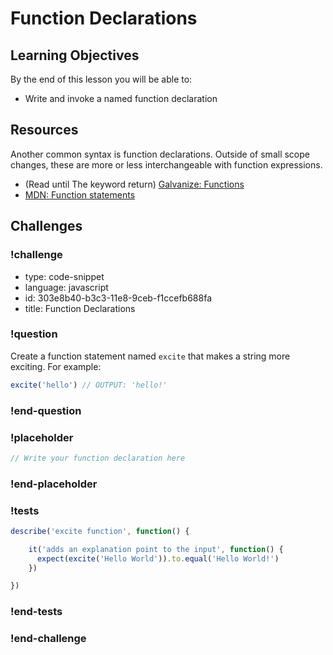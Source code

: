# Function Declarations

## Learning Objectives

By the end of this lesson you will be able to:

* Write and invoke a named function declaration

## Resources

Another common syntax is function declarations. Outside of small scope changes, these
are more or less interchangeable with function expressions.

* (Read until The keyword return) [Galvanize: Functions](https://github.com/gSchool/javascript-curriculum/blob/master/10_Syntax/04_Functions.md)
* [MDN: Function statements](https://developer.mozilla.org/en-US/docs/Web/JavaScript/Reference/Statements/function)

## Challenges

<!-- Question -->

### !challenge

* type: code-snippet
* language: javascript
* id: 303e8b40-b3c3-11e8-9ceb-f1ccefb688fa
* title: Function Declarations

### !question

Create a function statement named `excite` that makes a string more exciting. For example:

```js
excite('hello') // OUTPUT: 'hello!'
```

### !end-question

### !placeholder

```js
// Write your function declaration here
```

### !end-placeholder

### !tests

```js
describe('excite function', function() {

    it('adds an explanation point to the input', function() {
      expect(excite('Hello World')).to.equal('Hello World!')
    })

})
```

### !end-tests

### !end-challenge
